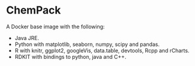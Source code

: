 # ChemPack
A Docker base image with the following:

- Java JRE.
- Python with matplotlib, seaborn, numpy, scipy and pandas.
- R with knitr, ggplot2, googleVis, data.table, devtools, Rcpp and rCharts.
- RDKIT with bindings to python, java and C++.
